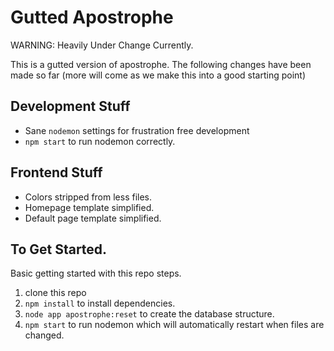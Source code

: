 # Gutted Apostrophe

WARNING: Heavily Under Change Currently.

This is a gutted version of apostrophe. The following changes have been made so
far (more will come as we make this into a good starting point)

## Development Stuff

* Sane `nodemon` settings for frustration free development
* `npm start` to run nodemon correctly.

## Frontend Stuff

* Colors stripped from less files.
* Homepage template simplified.
* Default page template simplified.

## To Get Started.

Basic getting started with this repo steps.

1. clone this repo
1. `npm install` to install dependencies.
1. `node app apostrophe:reset` to create the database structure.
1. `npm start` to run nodemon which will automatically restart when files are
   changed.
